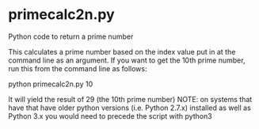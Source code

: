 # primecalc2n.py
Python code to return a prime number

This calculates a prime number based on the index value put in at the command line as an argument.  If you want to get the 10th prime number, run this from the command line as follows:

python primecalc2n.py 10

It will yield the result of 29 (the 10th prime number)
NOTE: on systems that have that have older python versions (i.e. Python 2.7.x) installed as well as Python 3.x
you would need to precede the script with python3
